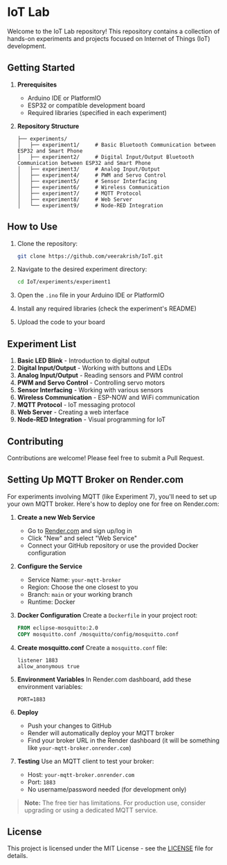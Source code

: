 # IoT Lab

Welcome to the IoT Lab repository! This repository contains a collection of hands-on experiments and projects focused on Internet of Things (IoT) development.

## Getting Started

1. **Prerequisites**
   - Arduino IDE or PlatformIO
   - ESP32 or compatible development board
   - Required libraries (specified in each experiment)

2. **Repository Structure**
   ```
   ├── experiments/
   │   ├── experiment1/     # Basic Bluetooth Communication between ESP32 and Smart Phone
   │   ├── experiment2/     # Digital Input/Output Bluetooth Communication between ESP32 and Smart Phone
   │   ├── experiment3/     # Analog Input/Output 
   │   ├── experiment4/     # PWM and Servo Control
   │   ├── experiment5/     # Sensor Interfacing
   │   ├── experiment6/     # Wireless Communication
   │   ├── experiment7/     # MQTT Protocol
   │   ├── experiment8/     # Web Server
   │   └── experiment9/     # Node-RED Integration
   ```

## How to Use

1. Clone the repository:
   ```bash
   git clone https://github.com/veerakrish/IoT.git
   ```

2. Navigate to the desired experiment directory:
   ```bash
   cd IoT/experiments/experiment1
   ```

3. Open the `.ino` file in your Arduino IDE or PlatformIO

4. Install any required libraries (check the experiment's README)

5. Upload the code to your board

## Experiment List

1. **Basic LED Blink** - Introduction to digital output
2. **Digital Input/Output** - Working with buttons and LEDs
3. **Analog Input/Output** - Reading sensors and PWM control
4. **PWM and Servo Control** - Controlling servo motors
5. **Sensor Interfacing** - Working with various sensors
6. **Wireless Communication** - ESP-NOW and WiFi communication
7. **MQTT Protocol** - IoT messaging protocol
8. **Web Server** - Creating a web interface
9. **Node-RED Integration** - Visual programming for IoT

## Contributing

Contributions are welcome! Please feel free to submit a Pull Request.

## Setting Up MQTT Broker on Render.com

For experiments involving MQTT (like Experiment 7), you'll need to set up your own MQTT broker. Here's how to deploy one for free on Render.com:

1. **Create a new Web Service**
   - Go to [Render.com](https://render.com) and sign up/log in
   - Click "New" and select "Web Service"
   - Connect your GitHub repository or use the provided Docker configuration

2. **Configure the Service**
   - Service Name: `your-mqtt-broker`
   - Region: Choose the one closest to you
   - Branch: `main` or your working branch
   - Runtime: Docker

3. **Docker Configuration**
   Create a `Dockerfile` in your project root:
   ```dockerfile
   FROM eclipse-mosquitto:2.0
   COPY mosquitto.conf /mosquitto/config/mosquitto.conf
   ```

4. **Create mosquitto.conf**
   Create a `mosquitto.conf` file:
   ```
   listener 1883
   allow_anonymous true
   ```

5. **Environment Variables**
   In Render.com dashboard, add these environment variables:
   ```
   PORT=1883
   ```

6. **Deploy**
   - Push your changes to GitHub
   - Render will automatically deploy your MQTT broker
   - Find your broker URL in the Render dashboard (it will be something like `your-mqtt-broker.onrender.com`)

7. **Testing**
   Use an MQTT client to test your broker:
   - Host: `your-mqtt-broker.onrender.com`
   - Port: `1883`
   - No username/password needed (for development only)

> **Note:** The free tier has limitations. For production use, consider upgrading or using a dedicated MQTT service.

## License

This project is licensed under the MIT License - see the [LICENSE](LICENSE) file for details.
